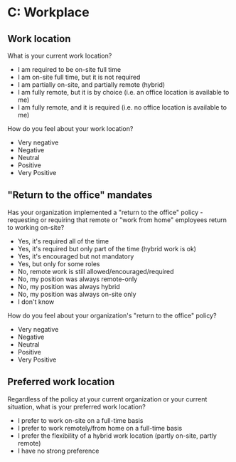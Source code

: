 # C: Workplace

## Work location

What is your current work location?

- I am required to be on-site full time
- I am on-site full time, but it is not required
- I am partially on-site, and partially remote (hybrid)
- I am fully remote, but it is by choice (i.e. an office location is available to me)
- I am fully remote, and it is required (i.e. no office location is available to me)

How do you feel about your work location?

- Very negative
- Negative
- Neutral
- Positive
- Very Positive

## "Return to the office" mandates

Has your organization implemented a "return to the office" policy - requesting or requiring that remote or "work from home" employees return to working on-site?

- Yes, it's required all of the time
- Yes, it's required but only part of the time (hybrid work is ok)
- Yes, it's encouraged but not mandatory
- Yes, but only for some roles
- No, remote work is still allowed/encouraged/required
- No, my position was always remote-only
- No, my position was always hybrid
- No, my position was always on-site only
- I don't know

How do you feel about your organization's "return to the office" policy?

- Very negative
- Negative
- Neutral
- Positive
- Very Positive

## Preferred work location

Regardless of the policy at your current organization or your current situation, what is your preferred work location?

- I prefer to work on-site on a full-time basis
- I prefer to work remotely/from home on a full-time basis
- I prefer the flexibility of a hybrid work location (partly on-site, partly remote)
- I have no strong preference